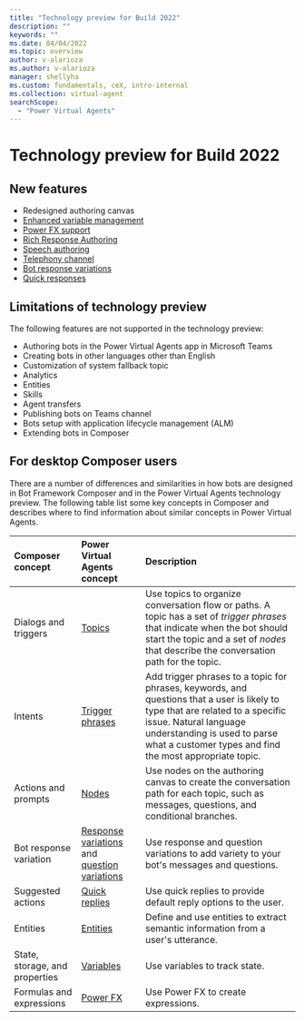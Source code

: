 ```yaml
---
title: "Technology preview for Build 2022"
description: ""
keywords: ""
ms.date: 04/04/2022
ms.topic: overview
author: v-alarioza
ms.author: v-alarioza
manager: shellyha
ms.custom: fundamentals, ceX, intro-internal
ms.collection: virtual-agent
searchScope:
  - "Power Virtual Agents"
---
```


# Technology preview for Build 2022

<!-- FIXME: blurb about PVA at Build -->
<!-- FIXME: link to quickstart article -->

## New features

<!-- FIXME: merge PRs and link relevant docs -->
- Redesigned authoring canvas
- [Enhanced variable management]()
- [Power FX support]()
- [Rich Response Authoring​]()
- [Speech authoring]()
- [Telephony channel]()
- [Bot response variations](authoring-create-edit-topics.md#message-variations)
- [Quick responses]()

## Limitations of technology preview

The following features are not supported in the technology preview:

- Authoring bots in the Power Virtual Agents app in Microsoft Teams
- Creating bots in other languages other than English
- Customization of system fallback topic
- Analytics
- Entities
- Skills
- Agent transfers
- Publishing bots on Teams channel
- Bots setup with application lifecycle management (ALM)
    <!-- FIXME: button missing, confirm it wasn't moved -->
- Extending bots in Composer

## For desktop Composer users

There are a number of differences and similarities in how bots are designed in Bot Framework Composer and in the Power Virtual Agents technology preview.
The following table list some key concepts in Composer and describes where to find information about similar concepts in Power Virtual Agents.

| Composer concept | Power Virtual Agents concept | Description |
|:-|:-|:-|
| Dialogs and triggers | [Topics][] | Use topics to organize conversation flow or paths. A topic has a set of _trigger phrases_ that indicate when the bot should start the topic and a set of _nodes_ that describe the conversation path for the topic. |
| Intents | [Trigger phrases][] | Add trigger phrases to a topic for phrases, keywords, and questions that a user is likely to type that are related to a specific issue. Natural language understanding is used to parse what a customer types and find the most appropriate topic. |
| Actions and prompts | [Nodes][] | Use nodes on the authoring canvas to create the conversation path for each topic, such as messages, questions, and conditional branches. |
| Bot response variation | [Response variations][] and [question variations][] | Use response and question variations to add variety to your bot's messages and questions. |
| Suggested actions | [Quick replies][] | Use quick replies to provide default reply options to the user. |
| Entities | [Entities][] | Define and use entities to extract semantic information from a user's utterance. |
| State, storage, and properties | [Variables][] | Use variables to track state. |
| Formulas and expressions | [Power FX][] | Use Power FX to create expressions. |

[Entities]: #where-to-find
[Nodes]: #where-to-find
[Power FX]: #where-to-find
[question variations]: #where-to-find
[Quick replies]: #where-to-find
[Response variations]: #where-to-find
[Topics]: #where-to-find
[Trigger phrases]: #where-to-find
[Variables]: #where-to-find
